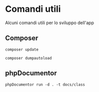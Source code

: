 # Comandi utili

Alcuni comandi utili per lo sviluppo dell'app

## Composer

```
composer update
```

```
composer dumpautoload
```

## phpDocumentor

```
phpDocumentor run -d . -t docs/class
```
